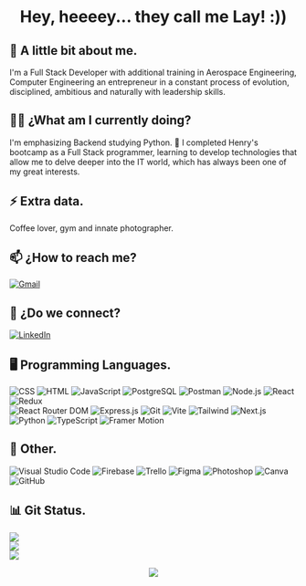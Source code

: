 <h1 align="center"> Hey, heeeey... they call me Lay! :))</h1>

<h2>🚀 A little bit about me.</h2>
<p>I'm a Full Stack Developer with additional training in Aerospace Engineering, Computer Engineering an entrepreneur in a constant process of evolution, disciplined, ambitious and naturally with leadership skills. </p>

<h2> 👩‍💻 ¿What am I currently doing? </h2>
<p> I'm emphasizing Backend studying Python. 🐍 I completed Henry's bootcamp as a Full Stack programmer, learning to develop technologies that allow me to delve deeper into the IT world, which has always been one of my great interests.
</p>

<h2>⚡ Extra data.</h2>
<p> Coffee lover, gym and innate photographer. </p>

<h2>📫 ¿How to reach me? </h2>
<a href="mailto:layclavijo10@gmail.com">
  <img src="https://img.shields.io/badge/Gmail-%23D14836.svg?style=for-the-badge&logo=gmail&logoColor=white" alt="Gmail">
</a>


<h2>💫 ¿Do we connect?</h2>
<a href="https://www.linkedin.com/in/ladyclavijo/" target="_blank">
  <img src="https://img.shields.io/badge/LinkedIn-%230077B5.svg?style=for-the-badge&logo=linkedin&logoColor=white" alt="LinkedIn">
</a>

<h2>🖥 Programming Languages.</h2>

![CSS](https://img.shields.io/badge/CSS-%231572B6.svg?style=for-the-badge&logo=css3&logoColor=white) 
![HTML](https://img.shields.io/badge/HTML-%23E34F26.svg?style=for-the-badge&logo=html5&logoColor=white)
![JavaScript](https://img.shields.io/badge/JavaScript-%23323330.svg?style=for-the-badge&logo=javascript&logoColor=%23F7DF1E)
![PostgreSQL](https://img.shields.io/badge/PostgreSQL-%23316192.svg?style=for-the-badge&logo=postgresql&logoColor=white)
![Postman](https://img.shields.io/badge/Postman-FF6C37?style=for-the-badge&logo=postman&logoColor=white)
![Node.js](https://img.shields.io/badge/Node.js-6DA55F?style=for-the-badge&logo=node.js&logoColor=white)
![React](https://img.shields.io/badge/React-%2320232a.svg?style=for-the-badge&logo=react&logoColor=%2361DAFB)
![Redux](https://img.shields.io/badge/Redux-%23593d88.svg?style=for-the-badge&logo=redux&logoColor=white) <br>
![React Router DOM](https://img.shields.io/badge/React_Router_DOM-CA4245?style=for-the-badge&logo=react-router&logoColor=white)
![Express.js](https://img.shields.io/badge/Express.js-%23404d59.svg?style=for-the-badge&logo=express&logoColor=%2361DAFB)
![Git](https://img.shields.io/badge/Git-F05032?style=for-the-badge&logo=git&logoColor=white)
![Vite](https://img.shields.io/badge/Vite-%23007ACC.svg?style=for-the-badge&logo=vite&logoColor=white)
![Tailwind](https://img.shields.io/badge/Tailwind-%2338B2AC.svg?style=for-the-badge&logo=tailwind-css&logoColor=white)
![Next.js](https://img.shields.io/badge/Next.js-000000?style=for-the-badge&logo=next.js&logoColor=white)
![Python](https://img.shields.io/badge/Python-%233776AB.svg?style=for-the-badge&logo=python&logoColor=white)
![TypeScript](https://img.shields.io/badge/TypeScript-%23007ACC.svg?style=for-the-badge&logo=typescript&logoColor=white)
![Framer Motion](https://img.shields.io/badge/Framer_Motion-%23000000.svg?style=for-the-badge&logo=framer&logoColor=white)

<h2>👾 Other.</h2>

![Visual Studio Code](https://img.shields.io/badge/Visual_Studio_Code-%23007ACC.svg?style=for-the-badge&logo=visual-studio-code&logoColor=white)
![Firebase](https://img.shields.io/badge/Firebase-%23FFCA28.svg?style=for-the-badge&logo=firebase&logoColor=black)
![Trello](https://img.shields.io/badge/Trello-%23026AA7.svg?style=for-the-badge&logo=Trello&logoColor=white)
![Figma](https://img.shields.io/badge/Figma-%23F24E1E.svg?style=for-the-badge&logo=figma&logoColor=white)
![Photoshop](https://img.shields.io/badge/photoshop-%2331A8FF.svg?style=for-the-badge&logo=adobe-photoshop&logoColor=white)
![Canva](https://img.shields.io/badge/Canva-%2300C4CC.svg?style=for-the-badge&logo=Canva&logoColor=white)
![GitHub](https://img.shields.io/badge/GitHub-%23181717.svg?style=for-the-badge&logo=github&logoColor=white)


<h2>📊 Git Status.</h2>

![](https://github-readme-stats.vercel.app/api?username=ladyclavijo&theme=react&hide_border=false&include_all_commits=true&count_private=true)<br/>
![](https://github-readme-streak-stats.herokuapp.com/?user=ladyclavijo&theme=react&hide_border=false)<br/>
![](https://github-readme-stats.vercel.app/api/top-langs/?username=ladyclavijo&theme=react&hide_border=false&include_all_commits=true&count_private=true&layout=compact)

<div align="center">
<img src="https://komarev.com/ghpvc/?username=ladyclavijo&&style=flat-square" align="center" />
</div>  
